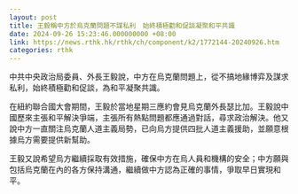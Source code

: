 ```yaml
---
layout: post
title: 王毅稱中方於烏克蘭問題不謀私利　始終積極勸和促談凝聚和平共識
date: 2024-09-26 15:23:46.000000000 +08:00
link: https://news.rthk.hk/rthk/ch/component/k2/1772144-20240926.htm
categories: rthk
---
```


中共中央政治局委員、外長王毅說，中方在烏克蘭問題上，從不搞地緣博弈及謀求私利，始終積極勸和促談，為和平凝聚共識。

在紐約聯合國大會期間，王毅於當地星期三應約會見烏克蘭外長瑟比加。王毅說中國歷來主張和平解決爭端，主張所有熱點問題都應通過對話，尋求政治解決。他又說中方一直關注烏克蘭人道主義局勢，已向烏方提供四批人道主義援助，並願意根據烏方需要提供新幫助。

王毅又說希望烏方繼續採取有效措施，確保中方在烏人員和機構的安全；中方願與包括烏克蘭在內的各方保持溝通，繼續做中方認為正確的事情，爭取早日實現和平。
